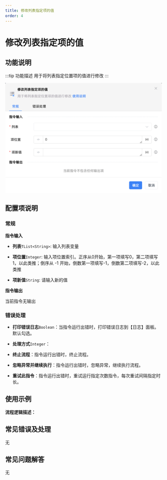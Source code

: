 ```yaml
---
title: 修改列表指定项的值
order: 4
---
```


# 修改列表指定项的值

## 功能说明

:::tip 功能描述
用于将列表指定位置项的值进行修改
:::

![修改列表指定项的值](../../../assets/修改列表指定项的值_command.png)

## 配置项说明

### 常规

**指令输入**

- **列表**`TList<String>`: 输入列表变量

- **项位置**`Integer`: 输入项位置索引。正序从0开始，第一项填写0，第二项填写1，以此类推；倒序从 -1 开始，倒数第一项填写-1，倒数第二项填写-2，以此类推

- **项新值**`String`: 请输入新的值


**指令输出**

当前指令无输出

### 错误处理

- **打印错误日志**`Boolean`：当指令运行出错时，打印错误日志到【日志】面板。默认勾选。

- **处理方式**`Integer`：

 - **终止流程**：指令运行出错时，终止流程。

 - **忽略异常并继续执行**：指令运行出错时，忽略异常，继续执行流程。

 - **重试此指令**：指令运行出错时，重试运行指定次数指令，每次重试间隔指定时长。

## 使用示例

**流程逻辑描述：** 

## 常见错误及处理

无

## 常见问题解答

无

